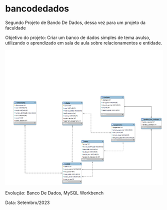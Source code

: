# bancodedados

Segundo Projeto de Bando De Dados, dessa vez para um projeto da faculdade

Objetivo do projeto: Criar um banco de dados simples de tema avulso, utilizando o aprendizado em sala de aula sobre relacionamentos e entidade.

<img src= "projeto_bancodedados.png">

Evolução: Banco De Dados, MySQL Workbench

Data: Setembro/2023
